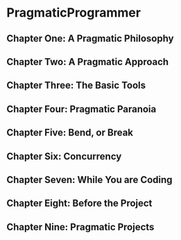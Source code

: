 # PragmaticProgrammer

## Chapter One: A Pragmatic Philosophy

## Chapter Two: A Pragmatic Approach

## Chapter Three: The Basic Tools

## Chapter Four: Pragmatic Paranoia

## Chapter Five: Bend, or Break

## Chapter Six: Concurrency

## Chapter Seven: While You are Coding

## Chapter Eight: Before the Project

## Chapter Nine: Pragmatic Projects
